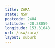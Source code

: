 ```yaml
---
title: ZARA
state: NSW
postcode: 2484
latitude: -28.38059
longitude: 153.31648
url: /nsw/zara/
layout: suburb
---
```

